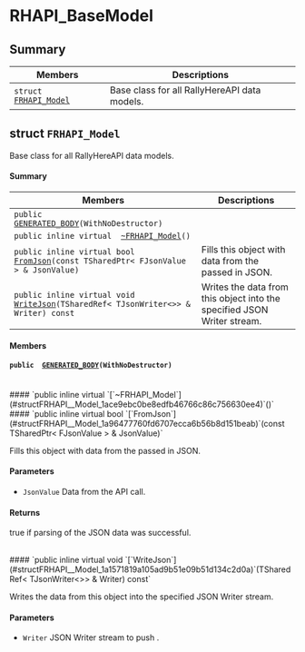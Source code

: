 # RHAPI_BaseModel <a id="group__RHAPI__BaseModel"></a>

## Summary

 Members                        | Descriptions                                
--------------------------------|---------------------------------------------
`struct `[`FRHAPI_Model`](#structFRHAPI__Model) | Base class for all RallyHereAPI data models.

## struct `FRHAPI_Model` <a id="structFRHAPI__Model"></a>

Base class for all RallyHereAPI data models.

#### Summary

 Members                        | Descriptions                                
--------------------------------|---------------------------------------------
`public  `[`GENERATED_BODY`](#structFRHAPI__Model_1aa903e87a078f9bf7d2bb37b08d1a535a)`(WithNoDestructor)` | 
`public inline virtual  `[`~FRHAPI_Model`](#structFRHAPI__Model_1ace9ebc0be8edfb46766c86c756630ee4)`()` | 
`public inline virtual bool `[`FromJson`](#structFRHAPI__Model_1a96477760fd6707ecca6b56b8d151beab)`(const TSharedPtr< FJsonValue > & JsonValue)` | Fills this object with data from the passed in JSON.
`public inline virtual void `[`WriteJson`](#structFRHAPI__Model_1a1571819a105ad9b51e09b51d134c2d0a)`(TSharedRef< TJsonWriter<>> & Writer) const` | Writes the data from this object into the specified JSON Writer stream.

#### Members

#### `public  `[`GENERATED_BODY`](#structFRHAPI__Model_1aa903e87a078f9bf7d2bb37b08d1a535a)`(WithNoDestructor)` <a id="structFRHAPI__Model_1aa903e87a078f9bf7d2bb37b08d1a535a"></a>

<br>
#### `public inline virtual  `[`~FRHAPI_Model`](#structFRHAPI__Model_1ace9ebc0be8edfb46766c86c756630ee4)`()` <a id="structFRHAPI__Model_1ace9ebc0be8edfb46766c86c756630ee4"></a>

<br>
#### `public inline virtual bool `[`FromJson`](#structFRHAPI__Model_1a96477760fd6707ecca6b56b8d151beab)`(const TSharedPtr< FJsonValue > & JsonValue)` <a id="structFRHAPI__Model_1a96477760fd6707ecca6b56b8d151beab"></a>

Fills this object with data from the passed in JSON.

#### Parameters
* `JsonValue` Data from the API call.

#### Returns
true if parsing of the JSON data was successful.

<br>
#### `public inline virtual void `[`WriteJson`](#structFRHAPI__Model_1a1571819a105ad9b51e09b51d134c2d0a)`(TSharedRef< TJsonWriter<>> & Writer) const` <a id="structFRHAPI__Model_1a1571819a105ad9b51e09b51d134c2d0a"></a>

Writes the data from this object into the specified JSON Writer stream.

#### Parameters
* `Writer` JSON Writer stream to push .

<br>
